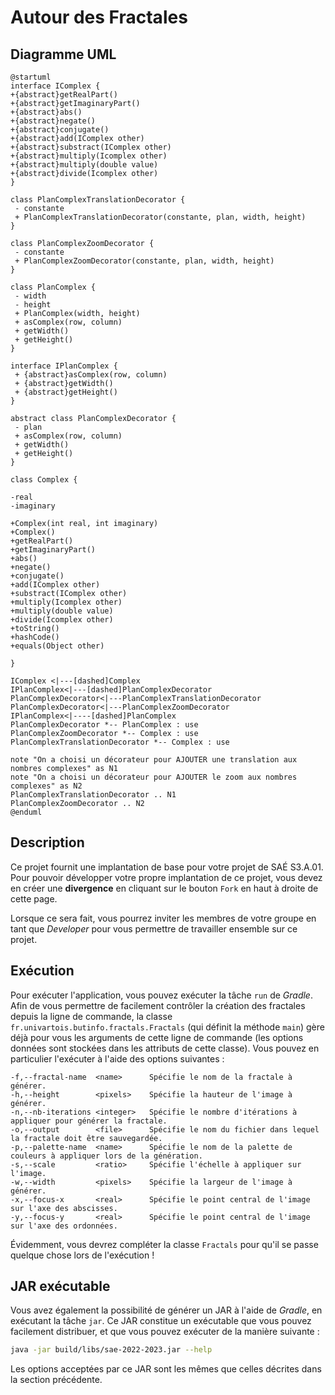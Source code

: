 # Autour des Fractales

## Diagramme UML

```plantuml
@startuml
interface IComplex {
+{abstract}getRealPart()
+{abstract}getImaginaryPart()
+{abstract}abs()
+{abstract}negate()
+{abstract}conjugate()
+{abstract}add(IComplex other)
+{abstract}substract(IComplex other)
+{abstract}multiply(Icomplex other)
+{abstract}multiply(double value)
+{abstract}divide(Icomplex other)
}

class PlanComplexTranslationDecorator {
 - constante
 + PlanComplexTranslationDecorator(constante, plan, width, height)
}

class PlanComplexZoomDecorator {
 - constante
 + PlanComplexZoomDecorator(constante, plan, width, height)
}

class PlanComplex {
 - width
 - height
 + PlanComplex(width, height)
 + asComplex(row, column)
 + getWidth()
 + getHeight()
}

interface IPlanComplex {
 + {abstract}asComplex(row, column)
 + {abstract}getWidth()
 + {abstract}getHeight()
}

abstract class PlanComplexDecorator {
 - plan
 + asComplex(row, column)
 + getWidth()
 + getHeight()
}

class Complex {

-real
-imaginary

+Complex(int real, int imaginary)
+Complex()
+getRealPart()
+getImaginaryPart()
+abs()
+negate()
+conjugate()
+add(IComplex other)
+substract(IComplex other)
+multiply(Icomplex other)
+multiply(double value)
+divide(Icomplex other)
+toString()
+hashCode()
+equals(Object other)

}

IComplex <|---[dashed]Complex
IPlanComplex<|---[dashed]PlanComplexDecorator
PlanComplexDecorator<|---PlanComplexTranslationDecorator
PlanComplexDecorator<|---PlanComplexZoomDecorator
IPlanComplex<|----[dashed]PlanComplex
PlanComplexDecorator *-- PlanComplex : use
PlanComplexZoomDecorator *-- Complex : use
PlanComplexTranslationDecorator *-- Complex : use

note "On a choisi un décorateur pour AJOUTER une translation aux nombres complexes" as N1
note "On a choisi un décorateur pour AJOUTER le zoom aux nombres complexes" as N2
PlanComplexTranslationDecorator .. N1
PlanComplexZoomDecorator .. N2
@enduml
```

## Description

Ce projet fournit une implantation de base pour votre projet de SAÉ S3.A.01.
Pour pouvoir développer votre propre implantation de ce projet, vous devez
en créer une **divergence** en cliquant sur le bouton `Fork` en haut à droite
de cette page.

Lorsque ce sera fait, vous pourrez inviter les membres de votre groupe en tant
que *Developer* pour vous permettre de travailler ensemble sur ce projet.

## Exécution

Pour exécuter l'application, vous pouvez exécuter la tâche `run` de *Gradle*.
Afin de vous permettre de facilement contrôler la création des fractales depuis
la ligne de commande, la classe `fr.univartois.butinfo.fractals.Fractals` (qui
définit la méthode `main`) gère déjà pour vous les arguments de cette ligne
de commande (les options données sont stockées dans les attributs de cette
classe).
Vous pouvez en particulier l'exécuter à l'aide des options suivantes :

```
-f,--fractal-name  <name>      Spécifie le nom de la fractale à générer.
-h,--height        <pixels>    Spécifie la hauteur de l'image à générer.
-n,--nb-iterations <integer>   Spécifie le nombre d'itérations à appliquer pour générer la fractale.
-o,--output        <file>      Spécifie le nom du fichier dans lequel la fractale doit être sauvegardée.
-p,--palette-name  <name>      Spécifie le nom de la palette de couleurs à appliquer lors de la génération.
-s,--scale         <ratio>     Spécifie l'échelle à appliquer sur l'image.
-w,--width         <pixels>    Spécifie la largeur de l'image à générer.
-x,--focus-x       <real>      Spécifie le point central de l'image sur l'axe des abscisses.
-y,--focus-y       <real>      Spécifie le point central de l'image sur l'axe des ordonnées.
```

Évidemment, vous devrez compléter la classe `Fractals` pour qu'il se passe
quelque chose lors de l'exécution !

## JAR exécutable

Vous avez également la possibilité de générer un JAR à l'aide de *Gradle*, en
exécutant la tâche `jar`.
Ce JAR constitue un exécutable que vous pouvez facilement distribuer, et que
vous pouvez exécuter de la manière suivante :

```bash
java -jar build/libs/sae-2022-2023.jar --help
```

Les options acceptées par ce JAR sont les mêmes que celles décrites dans la
section précédente.
